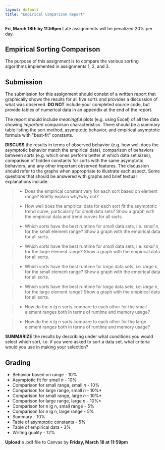 ```yaml
---
layout: default
title: "Empirical Comparison Report"
---
```


**Fri, March 18th by 11:59pm** Late assignments will be penalized 20% per day.

## Empirical Sorting Comparison

The purpose of this assignment is to compare the various sorting algorithms implemented in assignments 1, 2, and 3.

## Submission

The submission for this assignment should consist of a written report that graphically shows the results for all five sorts and provides a discussion of what was observed. **DO NOT** include your completed source code, but provide tables of numerical data in an appendix at the end of the report.

The report should include *meaningful* plots (e.g. using Excel) of all the data showing *important* comparison characteristics. There should be a summary table listing the sort method, asymptotic behavior, and empirical asymptotic formula with "best-fit" constants.
	
**DISCUSS** the results in terms of observed behavior (e.g. how well does the asymptotic behavior match the empirical data), comparison of behaviors between sorts (e.g. which ones perform better at which data set sizes), comparison of hidden constants for sorts with the same asymptotic behaviors, and any other important observed features. The discussion should refer to the graphs when appropriate to illustrate each aspect. Some questions that should be answered with graphs and brief textual explanations include:

>-   Does the empirical constant vary for each sort based on element range? Briefly explain why/why not?

>-   How well does the empirical data for each sort fit the asymptotic trend curve, particularly for *small* data sets? Show a graph with the empirical data and trend curves for all sorts.

>-   Which sorts have the best runtime for *small* data sets, i.e. *small n*, for the small element range? Show a graph with the empirical data for all sorts.

>-   Which sorts have the best runtime for *small* data sets, i.e. *small n*, for the large element range? Show a graph with the empirical data for all sorts.

>-   Which sorts have the best runtime for *large* data sets, i.e. *large n*, for the small element range? Show a graph with the empirical data for all sorts. 

>-   Which sorts have the best runtime for *large* data sets, i.e. *large n*, for the large element range? Show a graph with the empirical data for all sorts.

>-   How do the *n lg n* sorts compare to each other for the small element ranges both in terms of runtime and memory usage? 

>-   How do the *n lg n* sorts compare to each other for the large element ranges both in terms of runtime and memory usage? 

**SUMMARIZE** the results by describing under what conditions you would select which sort, i.e. if you were asked to sort a data set, what criteria would you use in making your selection?

## Grading

* Behavior based on range - 10%
* Asymptotic fit for small *n* - 10%
* Comparison for small range, small *n* - 10%
* Comparison for large range, small *n* - 10%* 
* Comparison for small range, large *n* - 10%* 
* Comparison for large range, large *n* - 10%* 
* Comparison for n lg n, small range - 5%
* Comparison for n lg n, large range - 5%
* Summary - 10%
* Table of asymptotic constants - 5%
* Table of empirical data - 3%
* Writing quality - 12%

**Upload** a .pdf file to Canvas by **Friday, March 18 at 11:59pm**
